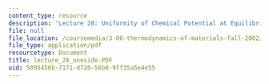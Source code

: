 ```yaml
---
content_type: resource
description: 'Lecture 28: Uniformity of Chemical Potential at Equilibrium'
file: null
file_location: /coursemedia/3-00-thermodynamics-of-materials-fall-2002/5095456b7171d72056b09ff35a5e4e55_lecture_28_oneside.PDF
file_type: application/pdf
resourcetype: Document
title: lecture_28_oneside.PDF
uid: 5095456b-7171-d720-56b0-9ff35a5e4e55
---
```

